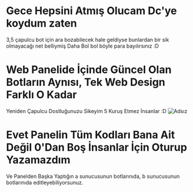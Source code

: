 # Gece Hepsini Atmış Olucam Dc'ye koydum zaten
3,5 çapulcu bot için ara bozabilecek hale geldiyse bunlardan bir sik olmayacağı net belliymiş
Daha Bol bol böyle para bayılırsınız :D
# Web Panelide İçinde Güncel Olan Botların Aynısı, Tek Web Design Farklı O Kadar
Yeniden Çapulcu Dostluğunuzu Sikeyim 5 Kuruş Etmez İnsanlar :D
![Adsız](https://user-images.githubusercontent.com/74346832/198839968-d251f428-3d90-47ea-b66c-6bbe6e0fcbc4.png)
# Evet Panelin Tüm Kodları Bana Ait Değil 0'Dan Boş İnsanlar İçin Oturup Yazamazdım
Ve Panelden Başka Yaptığın a sunucusunun botlarınıda, b sunucusunun botlarınıda editleyebiliyorsunuz.
